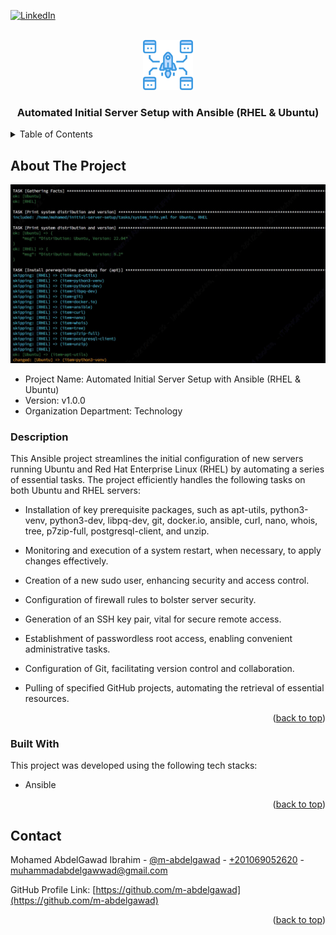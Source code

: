 <!-- PROJECT SHIELDS -->
<!--
*** I'm using markdown "reference style" links for readability.
*** Reference links are enclosed in brackets [ ] instead of parentheses ( ).
*** See the bottom of this document for the declaration of the reference variables
*** for contributors-url, forks-url, etc. This is an optional, concise syntax you may use.
*** https://www.markdownguide.org/basic-syntax/#reference-style-links
-->

<a name="readme-top"></a>

[![LinkedIn][linkedin-shield]][linkedin-url]



<!-- PROJECT LOGO -->
<br />
<div align="center">
    <img src="readme_files/logo.png" alt="Logo" width="80" height="80">

  <h3 align="center">Automated Initial Server Setup with Ansible (RHEL & Ubuntu)</h3>

</div>



<!-- TABLE OF CONTENTS -->
<details>
  <summary>Table of Contents</summary>
  <ol>
    <li>
      <a href="#about-the-project">About The Project</a>
      <ul>
        <li><a href="#built-with">Built With</a></li>
      </ul>
    </li>
    <li><a href="#contact">Contact</a></li>
  </ol>
</details>



<!-- ABOUT THE PROJECT -->
## About The Project

<img src="readme_files/cover.jpg" alt="Cover Image">

* Project Name: Automated Initial Server Setup with Ansible (RHEL & Ubuntu)
* Version: v1.0.0
* Organization Department: Technology

### Description

This Ansible project streamlines the initial configuration of new servers 
running Ubuntu and Red Hat Enterprise Linux (RHEL) by automating a series 
of essential tasks. The project efficiently handles the following tasks on 
both Ubuntu and RHEL servers:

* Installation of key prerequisite packages, such as apt-utils, python3-venv, 
python3-dev, libpq-dev, git, docker.io, ansible, curl, nano, whois, 
tree, p7zip-full, postgresql-client, and unzip.

* Monitoring and execution of a system restart, when necessary, to apply 
changes effectively.

* Creation of a new sudo user, enhancing security and access control.

* Configuration of firewall rules to bolster server security.

* Generation of an SSH key pair, vital for secure remote access.

* Establishment of passwordless root access, enabling convenient administrative tasks.

* Configuration of Git, facilitating version control and collaboration.

* Pulling of specified GitHub projects, automating the retrieval of 
essential resources.

<p align="right">(<a href="#readme-top">back to top</a>)</p>



### Built With

This project was developed using the following tech stacks:
* Ansible

<p align="right">(<a href="#readme-top">back to top</a>)</p>

<!-- CONTACT -->
## Contact

Mohamed AbdelGawad Ibrahim - [@m-abdelgawad](https://www.linkedin.com/in/m-abdelgawad/) - <a href="tel:+201069052620">+201069052620</a> - muhammadabdelgawwad@gmail.com

GitHub Profile Link: [https://github.com/m-abdelgawad](https://github.com/m-abdelgawad)

<p align="right">(<a href="#readme-top">back to top</a>)</p>


<!-- MARKDOWN LINKS & IMAGES -->
 [linkedin-shield]: https://img.shields.io/badge/-LinkedIn-black.svg?style=for-the-badge&logo=linkedin&colorB=555
[linkedin-url]: https://www.linkedin.com/in/m-abdelgawad/
